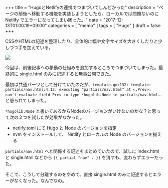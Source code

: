 +++
title = "HugoとNetlifyの連携でつまづいてしんどかった"
description = "ページの前後へ移動する機能を実装しようとしたら、ローカルでは問題ないのに Netlify でエラーになってしまい困った。"
date = "2017-12-13T01:00:19+09:00"
categories = [ "memo" ]
tags = [ "Hugo" ]
draft = false
+++

CSSやHTMLの記述を整理したり、全体的に幅や文字サイズを大きくしたりと少しづつ手を加えている。

![](/img/hugo-challenge-20171213.jpg "")

今回は、前後記事への移動の仕組みを追加するところでつまづいてしまった。最終的に single.html のみに記述すると無事公開できた。

最初は共通パーツとして分けていたのだが、`template.go:132: template: partials/nav.html:4:12: executing "partials/nav.html" at <.Prev>: can't evaluate field Prev in type *hugolib.Node in partials/nav.html`...と怒られてしまった。

`*hugolib.Node` と書いてあるからNodeのバージョンがいけないのかな？と思って次の２つを試したが効果がなかった。

- netlify.toml にて Hugo と Node のバージョンを指定
- nvm をインストールして、 Netlify とローカルの Node のバージョンを揃える

`partials/nav.html` へと関係する記述をまとめていたので、試しに index.html と single.html などから `{{ partial "nav" . }}` を消すも、変わらずエラーだった。

そこで、こうして分離するのをやめて、直接 single.html のみに記述するとエラーがなくなった。なんでなの。
